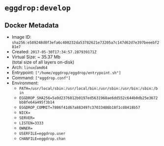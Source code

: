 # `eggdrop:develop`

## Docker Metadata

- Image ID: `sha256:e589248d0f3efa6c400232da53782621e73205a7c147d62d7e397beeebf281e7`
- Created: `2017-05-30T17:34:57.287939171Z`
- Virtual Size: ~ 35.37 Mb  
  (total size of all layers on-disk)
- Arch: `linux`/`amd64`
- Entrypoint: `["/home/eggdrop/eggdrop/entrypoint.sh"]`
- Command: `["eggdrop.conf"]`
- Environment:
  - `PATH=/usr/local/sbin:/usr/local/bin:/usr/sbin:/usr/bin:/sbin:/bin`
  - `EGGDROP_SHA256=5a9d2376812b0197ed5631968ae6dd552c644b0db25e3672bb8fe64a495f3b14`
  - `EGGDROP_COMMIT=7806f41d67a883497c37033486b18f1cd8418b57`
  - `NICK=`
  - `SERVER=`
  - `LISTEN=3333`
  - `OWNER=`
  - `USERFILE=eggdrop.user`
  - `CHANFILE=eggdrop.chan`
